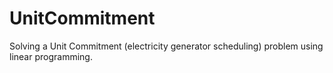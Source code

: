 # UnitCommitment
Solving a Unit Commitment (electricity generator scheduling) problem using linear programming.
